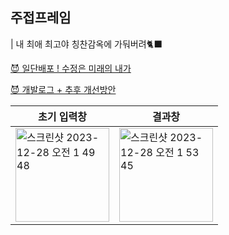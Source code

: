 ## 주접프레임

| 내 최애 최고야 칭찬감옥에 가둬버려🐈‍⬛

[😈 일단배포 ! 수정은 미래의 내가 ]("confine-to-complimentjail.netlify.app")

[😈 개발로그 + 추후 개선방안]("https://localhost1029.notion.site/c1392b004ec24a4bace78e6defd8e7a9?pvs=4")

| 초기 입력창                                                                                                                                                           | 결과창                                                                                                                                                                |
| --------------------------------------------------------------------------------------------------------------------------------------------------------------------- | --------------------------------------------------------------------------------------------------------------------------------------------------------------------- |
| <img width="150" alt="스크린샷 2023-12-28 오전 1 49 48" src="https://github.com/jio-ping/jujeop-jail/assets/134420660/4bd537f5-5354-4160-8aa5-2a3d634d2adb"> | <img width="150" alt="스크린샷 2023-12-28 오전 1 53 45" src="https://github.com/jio-ping/jujeop-jail/assets/134420660/aa344594-a8d0-4e9d-9ae7-4508c9873e8a"> |

